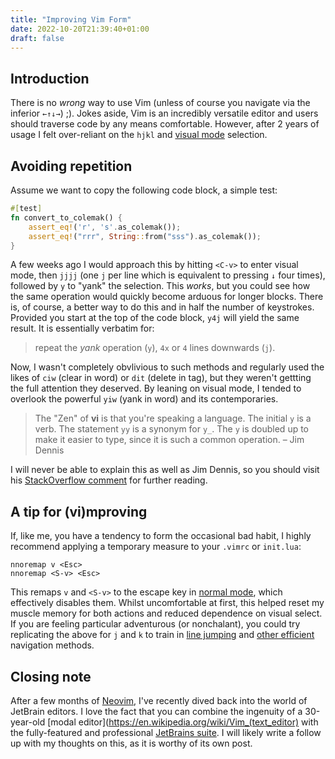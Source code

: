```yaml
---
title: "Improving Vim Form"
date: 2022-10-20T21:39:40+01:00
draft: false
---
```


## Introduction

There is no _wrong_ way to use Vim (unless of course you navigate via the inferior `←↑↓→`) ;). Jokes aside, Vim is an incredibly versatile editor and users should traverse code by any means comfortable. However, after 2 years of usage I felt over-reliant on the `hjkl` and [visual mode](https://learnbyexample.github.io/vim_reference/Visual-mode.html) selection.

## Avoiding repetition

Assume we want to copy the following code block, a simple test:

```rust
#[test]
fn convert_to_colemak() {
    assert_eq!('r', 's'.as_colemak());
    assert_eq!("rrr", String::from("sss").as_colemak());
}
```

A few weeks ago I would approach this by hitting `<C-v>` to enter visual mode, then `jjjj` (one `j` per line which is equivalent to pressing `↓` four times), followed by `y` to "yank" the selection. This _works_, but you could see how the same operation would quickly become arduous for longer blocks. There is, of course, a better way to do this and in half the number of keystrokes. Provided you start at the top of the code block, `y4j` will yield the same result. It is essentially verbatim for:

> repeat the _yank_ operation (`y`), `4x` or `4` lines downwards (`j`). 

Now, I wasn't completely obvlivious to such methods and regularly used the likes of `ciw` (clear in word) or `dit` (delete in tag), but they weren't gettting the full attention they deserved. By leaning on visual mode, I tended to overlook the powerful `yiw` (yank in word) and its contemporaries. 

> The "Zen" of **vi** is that you're speaking a language. The initial `y` is a verb. The statement `yy` is a synonym for `y_`. The `y` is doubled up to make it easier to type, since it is such a common operation. – Jim Dennis

I will never be able to explain this as well as Jim Dennis, so you should visit his [StackOverflow comment](https://stackoverflow.com/questions/1218390/what-is-your-most-productive-shortcut-with-vim/1220118#1220118) for further reading.

## A tip for (vi)mproving

If, like me, you have a tendency to form the occasional bad habit, I highly recommend applying a temporary measure to your `.vimrc` or `init.lua`:

```
nnoremap v <Esc>
nnoremap <S-v> <Esc>
```

This remaps `v` and `<S-v>` to the escape key in [normal mode](https://learnbyexample.github.io/vim_reference/Normal-mode.html), which effectively disables them. Whilst uncomfortable at first, this helped reset my muscle memory for both actions and reduced dependence on visual select. If you are feeling particular adventurous (or nonchalant), you could try replicating the above for `j` and `k` to train in [line jumping](https://vim.fandom.com/wiki/Go_to_line) and [other efficient](https://github.com/ggandor/leap.nvim) navigation methods.

## Closing note

After a few months of [Neovim](https://neovim.io/), I've recently dived back into the world of JetBrain editors. I love the fact that you can combine the ingenuity of a 30-year-old [modal editor](https://en.wikipedia.org/wiki/Vim_(text_editor) with the fully-featured and professional [JetBrains suite](https://www.jetbrains.com/). I will likely write a follow up with my thoughts on this, as it is worthy of its own post.



